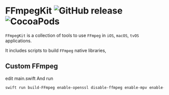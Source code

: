 # FFmpegKit ![GitHub release](https://img.shields.io/badge/release-v5.1-blue.svg) ![CocoaPods](https://img.shields.io/cocoapods/v/ffmpeg-kit-ios-min) 

`FFmpegKit` is a collection of tools to use `FFmpeg` in `iOS`, `macOS`, `tvOS` applications.

It includes scripts to build `FFmpeg` native libraries, 


## Custom FFmpeg
edit main.swift And run
```bash
swift run build-FFmpeg enable-openssl disable-ffmpeg enable-mpv enable-libass
```
